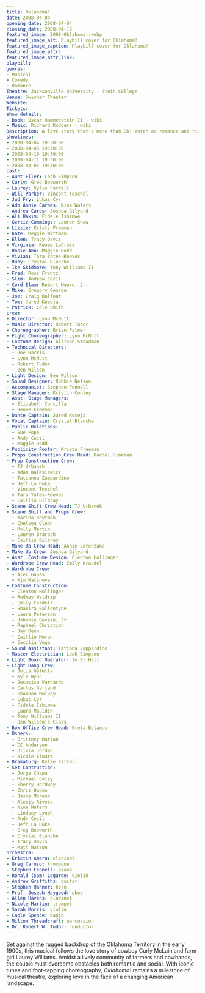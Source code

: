 ```yaml
---
title: Oklahoma!
date: 2008-04-04
opening_date: 2008-04-04
closing_date: 2008-04-12
featured_image: 2008-Oklahoma!.webp
featured_image_alt: Playbill cover for Oklahoma!
featured_image_caption: Playbill cover for Oklahoma!
featured_image_attr: 
featured_image_attr_link: 
playbill:
genres: 
- Musical
- Comedy
- Romance
Theatre: Jacksonville University - Stein College
Venue: Swisher Theater
Website: 
Tickets: 
show_details: 
- Book: Oscar Hammerstein II - wiki
- Music: Richard Rodgers - wiki
Description: A love story that's more than OK! Watch as romance and rivalry come to life in a spirited frontier town.
showtimes:
- 2008-04-04 19:30:00
- 2008-04-05 19:30:00
- 2008-04-10 19:30:00
- 2008-04-11 19:30:00
- 2008-04-05 19:30:00
cast:
- Aunt Eller: Leah Simpson
- Curly: Greg Bosworth
- Laurey: Kylie Farrell
- Will Parker: Vincent Teschel
- Jud Fry: Lukas Cyr
- Ado Annie Carnes: Nina Waters
- Andrew Cares: Joshua Gilyard
- Ali Hakim: Fidele Ishimwe
- Gertie Cummings: Lauren Shaw
- Lizzie: Kristi Freeman
- Kate: Meggie Wittman
- Ellen: Tracy Davis
- Virginia: Renee LaCroix
- Rosie Ann: Maggie Dodd
- Vivian: Tara Yates-Reeves
- Ruby: Crystal Blanche
- Ike Skidmore: Tony Williams II
- Fred: Ross Frontz
- Slim: Andrew Cecil
- Cord Elam: Robert Mouro, Jr.
- Mike: Gregory George
- Joe: Craig Balfour
- Tom: Jared Koceja
- Patrick: Cole Smith
crew:
- Director: Lynn McNutt
- Music Director: Robert Tudor
- Choreographer: Brian Palmer
- Fight Choreographer: Lynn McNutt
- Costume Design: Allison Steadman
- Technical Directors: 
  - Joe Harris
  - Lynn McNutt
  - Robert Tudor
  - Ben Wilson
- Light Design: Ben Wilson
- Sound Designer: Robbie Nelson
- Accompanist: Stephen Fennell
- Stage Manager: Kristin Conley
- Asst. Stage Managers: 
  - Elizabeth Concilla
  - Renee Freeman
- Dance Captain: Jared Koceja
- Vocal Captain: Crystal Blanche
- Public Relations: 
  - Sue Pope
  - Andy Cecil
  - Maggie Dodd
- Publicity Poster: Krista Freeman
- Props Construction Crew Head: Rachel Hineman
- Prop Construction Crew: 
  - TJ Urbanek
  - Adam Walesiewicz
  - Tatianna Zappardino
  - Jeff La Duke
  - Vincent Teschel
  - Tara Yates-Reeves
  - Caitlin Bilbray
- Scene Shift Crew Head: TJ Urbanek
- Scene Shift and Props Crew:
  - Karina Roytman
  - Chelsea Glenn
  - Molly Martin
  - Lauren Braroch
  - Caitlin Bilbray
- Make Up Crew Head: Annie Lorenzana
- Make Up Crew: Joshua Gilyard
- Asst. Costume Design: Clenton Hollinger
- Wardrobe Crew Head: Emily Kraudel
- Wardrobe Crew: 
  - Alex Ganas
  - Kim Matinova
- Costume Construction:
  - Clenton Hollinger
  - Rodney Waldrip
  - Emily Cordell
  - Shakira Ballentyne
  - Laura Peterson
  - Johnnie Bovain, Jr.
  - Raphael Christian
  - Jay Deen
  - Caitlin Moran
  - Cecilia Vega
- Sound Assistant: Tatiana Zappardino
- Master Electrician: Leah Simpson
- Light Board Operator: Jo El Hall
- Light Hang Crew:
  - Julia Galetta
  - Kyle Wynn
  - Jeswsica Varnardo
  - Carlos Garland
  - Shannon Mulvey
  - Lukas Cyr
  - Fidele Ishimwe
  - Laura Mauldin
  - Tony Williams II
  - Ben Wilson's Class
- Box Office Crew Head: Greta Belanus
- Ushers:
  - Brittney Harlan
  - CC Anderson
  - Olivia Jordan
  - Nicole Stuart
- Dramaturg: Kylie Farrell
- Set Contruction:
  - Jorge Chapa
  - Michael Coley
  - Sherry Hardway
  - Chris Hudon
  - Jesse Moreno
  - Alexis Rivera
  - Nina Waters
  - Lindsey Lynch
  - Andy Cecil
  - Jeff La Duke
  - Greg Bosworth
  - Crystal Blanche
  - Tracy Davis
  - Matt Watson
orchestra:
- Kristin Amero: clarinet
- Greg Caruso: trombone
- Stephen Fennell: piano
- Ronald (Sam) Lagarde: violin
- Andrew Griffiths: guitar
- Stephen Hanner: horn
- Prof. Joseph Haygood: oboe
- Allen Havens: clarinet
- Nicole Martin: trumpet
- Sarah Morris: violin
- Cable Spence: banjo
- Milton Threadcraft: percussion
- Dr. Robert W. Tudor: conductor
---
```

Set against the rugged backdrop of the Oklahoma Territory in the early 1900s, this musical follows the love story of cowboy Curly McLain and farm girl Laurey Williams. Amidst a lively community of farmers and cowhands, the couple must overcome obstacles both romantic and social. With iconic tunes and foot-tapping choreography, *Oklahoma!* remains a milestone of musical theatre, exploring love in the face of a changing American landscape.